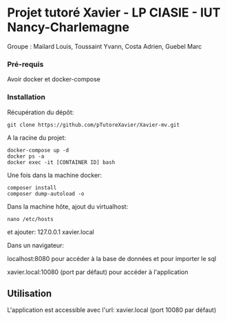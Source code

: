 # Projet tutoré Xavier - LP CIASIE - IUT Nancy-Charlemagne
Groupe : Mailard Louis, Toussaint Yvann, Costa Adrien, Guebel Marc

### Pré-requis

Avoir docker et docker-compose

### Installation

Récupération du dépôt:
```
git clone https://github.com/pTutoreXavier/Xavier-mv.git
```

A la racine du projet:
```
docker-compose up -d
docker ps -a
docker exec -it [CONTAINER ID] bash
```

Une fois dans la machine docker:
```
composer install
composer dump-autoload -o
```

Dans la machine hôte, ajout du virtualhost:
```
nano /etc/hosts
```
et ajouter: 127.0.0.1 xavier.local

Dans un navigateur:

localhost:8080 pour accéder à la base de données et pour importer le sql

xavier.local:10080 (port par défaut) pour accéder à l'application

## Utilisation

L'application est accessible avec l'url: xavier.local (port 10080 par défaut)
